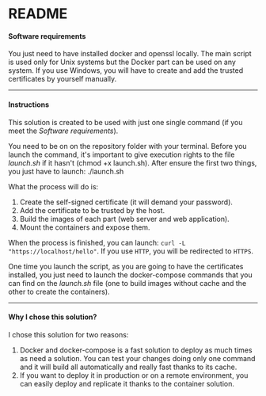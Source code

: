 # README

#### Software requirements
You just need to have installed docker and openssl locally. The main script is used only for Unix systems but the Docker part can be used on any system. If you use Windows, you will have to create and add the trusted certificates by yourself manually.

---

#### Instructions
This solution is created to be used with just one single command (if you meet the *Software requirements*).

You need to be on on the repository folder with your terminal. 
Before you launch the command, it's important to give execution rights to the file *launch.sh* if it hasn't (chmod +x launch.sh).
After ensure the first two things, you just have to launch: ./launch.sh

What the process will do is:
1. Create the self-signed certificate (it will demand your password).
2. Add the certificate to be trusted by the host.
3. Build the images of each part (web server and web application).
4. Mount the containers and expose them.

When the process is finished, you can launch: `curl -L "https://localhost/hello"`. If you use `HTTP`, you will be redirected to `HTTPS`.

One time you launch the script, as you are going to have the certificates installed, you just need to launch the docker-compose commands that you can find on the *launch.sh* file (one to build images without cache and the other to create the containers).

---

#### Why I chose this solution?
I chose this solution for two reasons:
1. Docker and docker-compose is a fast solution to deploy as much times as need a solution. You can test your changes doing only one command and it will build all automatically and really fast thanks to its cache.
2. If you want to deploy it in production or on a remote environment, you can easily deploy and replicate it thanks to the container solution.
